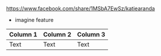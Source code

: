 https://www.facebook.com/share/1MSbA7EwSz/katiearanda
* imagine feature 


| Column 1 | Column 2 | Column 3 |
| -------- | -------- | -------- |
| Text     | Text     | Text     |
